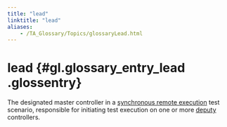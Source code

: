```yaml
--- 
title: "lead"
linktitle: "lead"
aliases: 
    - /TA_Glossary/Topics/glossaryLead.html
---
```

# lead {#gl.glossary_entry_lead .glossentry}

The designated master controller in a [synchronous remote execution](glossarySynchronousRemoteXqt.html) test scenario, responsible for initiating test execution on one or more [deputy](glossaryDeputy.html) controllers.

